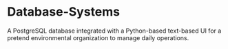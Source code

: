 # Database-Systems
A PostgreSQL database integrated with a Python-based text-based UI for a pretend environmental organization to manage daily operations.
